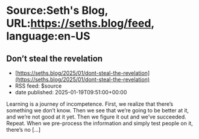 # Source:Seth's Blog, URL:https://seths.blog/feed, language:en-US

## Don’t steal the revelation
 - [https://seths.blog/2025/01/dont-steal-the-revelation](https://seths.blog/2025/01/dont-steal-the-revelation)
 - RSS feed: $source
 - date published: 2025-01-19T09:51:00+00:00

Learning is a journey of incompetence. First, we realize that there&#8217;s something we don&#8217;t know. Then we see that we&#8217;re going to be better at it, and we&#8217;re not good at it yet. Then we figure it out and we&#8217;ve succeeded. Repeat. When we pre-process the information and simply test people on it, there&#8217;s no [&#8230;]

